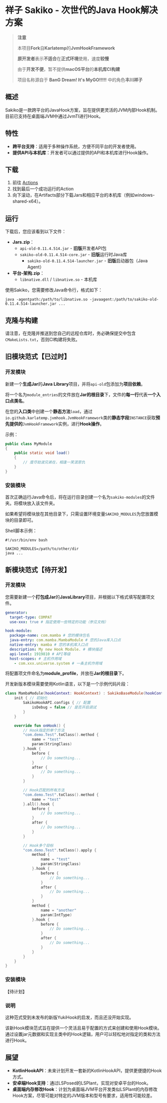 # 祥子 Sakiko - 次世代的Java Hook解决方案

> **注意**
>
> 本项目**Fork**自**Karlatemp**的**JvmHookFramework**
>
> **原开发者**表示**不适合**在**正式环境**使用，速度**较慢**
>
> 由于**开发不便**，暂不提供**macOS平台**的**本机库CI构建**
>
> 项目名称源自于 **BanG Dream! It's MyGO!!!!!** 中的角色**丰川祥子**

## 概述

Sakiko是一款跨平台的JavaHook方案，旨在提供更灵活的JVM内部Hook机制。目前已支持在桌面端JVM中通过JvmTI进行Hook。

## 特性

- **跨平台支持**：适用于多种操作系统，方便不同平台的开发者使用。
- **提供API与本机库**：开发者可以通过提供的API和本机库进行Hook操作。

## 下载

1. 前往 [Actions](https://github.com/EarzuChan/Sakiko/actions)
2. 找到最后一个成功运行的Action
3. 向下滚动，在Artifacts部分下载Jars和相应平台的本机库（例如windows-shared-x64）。

## 运行

下载后，您应该看到以下文件：

- **Jars.zip**：
    - `api-old-0.11.4.514.jar` - **旧版**开发者API包
    - `sakiko-old-0.11.4.514-core.jar` - **旧版**运行时Java库
        - `sakiko-old-0.11.4.514-launcher.jar` - **旧版**启动器包（Java Agent）
- **平台-架构.zip**：
    - `libnative.dll` / `libnative.so` - 本机库

使用Sakiko，您需要修改Java命令行，格式如下：

```shell
java -agentpath:/path/to/libnative.so -javaagent:/path/to/sakiko-old-0.11.4.514-launcher.jar ...
```

## 克隆与构建

请注意，在克隆并推送到您自己的远程仓库时，务必确保提交中包含`CMakeLists.txt`，否则CI构建将失败。

## 旧模块范式【已过时】

### 开发模块

新建一个**生成Jar**的**Java Library**项目，并将`api-old`包添加为**项目依赖**。

将一个名为`module_entries`的文件放在**Jar的根目录**下，文件的**每一行**代表**一个入口点类名**。

在您的**入口类**中创建一个**静态方法**`load`，通过`io.github.karlatemp.jvmhook.JvmHookFramework`类的**静态字段**`INSTANCE`获取**预先提供的**`JvmHookFramework`实例，进行**Hook操作**。

示例：

```java
public class MyModule
{
    public static void load()
    {
        // 度尽劫波兄弟在，相逢一笑泯恩仇
    }
}
```

### 安装模块

首次正确运行Java命令后，将在运行目录创建一个名为`sakiko-modules`的文件夹。将模块放入该文件夹。

如果希望将模块放在其他目录下，只需设置环境变量`SAKIKO_MODULES`为您放置模块的目录即可。

Shell脚本示例：

```shell
#!/usr/bin/env bash

SAKIKO_MODULES=/path/to/other/dir
java ...
```

## 新模块范式【待开发】

### 开发模块

您需要新建一个**打包成Jar**的**JavaLibrary**项目，并根据以下格式填写配置项文件。

```yaml
generator:
  target-type: COMPAT
  use-xxx: true # 指定使用一些特定的功能（参见文档）

hook-module:
  package-name: com.mamba # 您的模块包名
  java-entry: com.mamba.MambaModule # 您的Java库入口点
  native-entry: mamba # 您的本机库入口点
  description: My new Hook Module. # 模块描述
  api-level: 1919810 # API等级
  host-scopes: # 主机作用域
    - com.xxx.universe.system # 一条主机作用域
```

将配置项文件命名为**module_profile**，并放在**Jar的根目录**下。

开发新版本模块需要使用Kotlin语言，以下是一个示例代码片段：

```kotlin
class MambaModule(hookContext: HookContext) : SakikoBaseModule(hookContext) {
    init { // 初始化
        SakikoHookAPI.configs { // 配置
            isDebug = false // 是否开启调试
        }
    }

    override fun onHook() {
        // Hook指定的单个方法
        "com.demo.Test".toClass().method {
            name = "test"
            param(StringClass)
        }.hook {
            before {
                // Do something...
            }
            after {
                // Do something...
            }
        }

        // Hook匹配的所有方法
        "com.demo.Test".toClass().method {
            name = "test"
        }.all().hook {
            before {
                // Do something...
            }
            after {
                // Do something...
            }
        }

        // Hook多个目标
        "com.demo.Test".toClass().apply {
            method {
                name = "test"
                param(StringClass)
            }.hook {
                before {
                    // Do something...
                }
                after {
                    // Do something...
                }
            }
            method {
                name = "another"
                param(IntType)
            }.hook {
                before {
                    // Do something...
                }
                after {
                    // Do something...
                }
            }
        }
    }
}
```

### 安装模块

【待计划】

### 说明

这种范式受到未发布的新版YukiHook的启发，而且还没开始实现。

该新Hook模块范式旨在提供一个灵活且易于配置的方式来创建和使用Hook模块。通过设置jar元数据和实现主类中的Hook逻辑，用户可以轻松地对指定的类和方法进行Hook。

## 展望

- **KotlinHookAPI**：未来计划开发一套新的KotlinHookAPI，提供更便捷的Hook方式。
- **安卓端Hook支持**：通过LSPosed的LSPlant，实现对安卓平台的Hook。
- **桌面端内存修改Hook**：计划为桌面端JVM平台开发类似LSPlant的内存修改Hook方案，尽管可能对特定的JVM版本和型号有要求，适用性可能较差。
